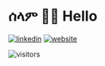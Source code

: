 # ሰላም 👋🏾 Hello

[![linkedin](https://img.shields.io/badge/linkedin-linkedin-blue&logo=LinkedIn)](https://www.linkedin.com/in/yonas-g/)   [![website](https://img.shields.io/badge/website-yonas--g-blue)](https://yonas-g.github.io/)


![visitors](https://visitor-badge.glitch.me/badge?page_id=page.id&left_color=green&right_color=blue)
